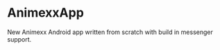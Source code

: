 AnimexxApp
==========

New Animexx Android app written from scratch with build in messenger support. 
